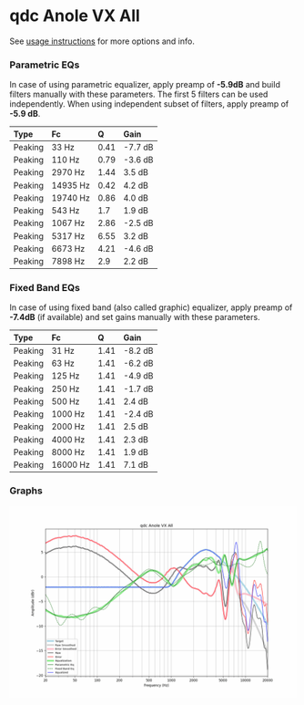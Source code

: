 # qdc Anole VX All
See [usage instructions](https://github.com/jaakkopasanen/AutoEq#usage) for more options and info.

### Parametric EQs
In case of using parametric equalizer, apply preamp of **-5.9dB** and build filters manually
with these parameters. The first 5 filters can be used independently.
When using independent subset of filters, apply preamp of **-5.9 dB**.

| Type    | Fc       |    Q | Gain    |
|:--------|:---------|:-----|:--------|
| Peaking | 33 Hz    | 0.41 | -7.7 dB |
| Peaking | 110 Hz   | 0.79 | -3.6 dB |
| Peaking | 2970 Hz  | 1.44 | 3.5 dB  |
| Peaking | 14935 Hz | 0.42 | 4.2 dB  |
| Peaking | 19740 Hz | 0.86 | 4.0 dB  |
| Peaking | 543 Hz   | 1.7  | 1.9 dB  |
| Peaking | 1067 Hz  | 2.86 | -2.5 dB |
| Peaking | 5317 Hz  | 6.55 | 3.2 dB  |
| Peaking | 6673 Hz  | 4.21 | -4.6 dB |
| Peaking | 7898 Hz  | 2.9  | 2.2 dB  |

### Fixed Band EQs
In case of using fixed band (also called graphic) equalizer, apply preamp of **-7.4dB**
(if available) and set gains manually with these parameters.

| Type    | Fc       |    Q | Gain    |
|:--------|:---------|:-----|:--------|
| Peaking | 31 Hz    | 1.41 | -8.2 dB |
| Peaking | 63 Hz    | 1.41 | -6.2 dB |
| Peaking | 125 Hz   | 1.41 | -4.9 dB |
| Peaking | 250 Hz   | 1.41 | -1.7 dB |
| Peaking | 500 Hz   | 1.41 | 2.4 dB  |
| Peaking | 1000 Hz  | 1.41 | -2.4 dB |
| Peaking | 2000 Hz  | 1.41 | 2.5 dB  |
| Peaking | 4000 Hz  | 1.41 | 2.3 dB  |
| Peaking | 8000 Hz  | 1.41 | 1.9 dB  |
| Peaking | 16000 Hz | 1.41 | 7.1 dB  |

### Graphs
![](./qdc%20Anole%20VX%20All.png)